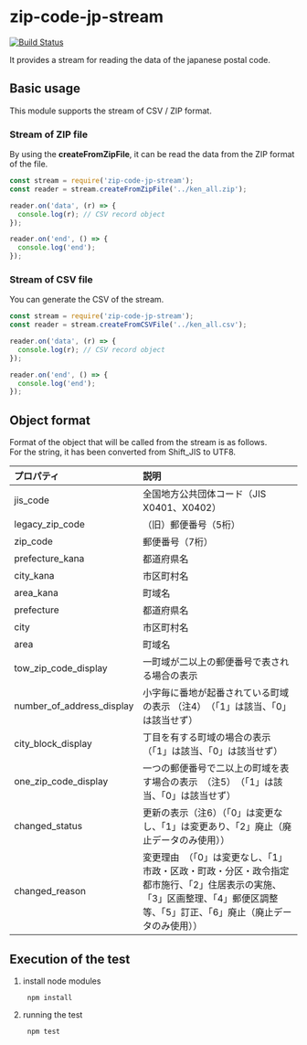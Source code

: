 # zip-code-jp-stream

[![Build Status](https://travis-ci.org/holyshared/zip-code-stream.svg?branch=master)](https://travis-ci.org/holyshared/zip-code-stream)

It provides a stream for reading the data of the japanese postal code.

## Basic usage

This module supports the stream of CSV / ZIP format.

### Stream of ZIP file

By using the **createFromZipFile**, it can be read the data from the ZIP format of the file.

```js
const stream = require('zip-code-jp-stream'); 
const reader = stream.createFromZipFile('../ken_all.zip');

reader.on('data', (r) => {
  console.log(r); // CSV record object
});

reader.on('end', () => {
  console.log('end');
});
```

### Stream of CSV file

You can generate the CSV of the stream.

```js
const stream = require('zip-code-jp-stream'); 
const reader = stream.createFromCSVFile('../ken_all.csv');

reader.on('data', (r) => {
  console.log(r); // CSV record object
});

reader.on('end', () => {
  console.log('end');
});
```



## Object format

Format of the object that will be called from the stream is as follows.  
For the string, it has been converted from Shift_JIS to UTF8.

|プロパティ|説明|
|:------------|:------------|
|jis_code|全国地方公共団体コード（JIS X0401、X0402）|
|legacy_zip_code|（旧）郵便番号（5桁）|
|zip_code|郵便番号（7桁）|
|prefecture_kana|都道府県名|
|city_kana|市区町村名|
|area_kana|町域名|
|prefecture|都道府県名|
|city|市区町村名|
|area|町域名|
|tow_zip_code_display|一町域が二以上の郵便番号で表される場合の表示|
|number_of_address_display|小字毎に番地が起番されている町域の表示 （注4）　（「1」は該当、「0」は該当せず）|
|city_block_display|丁目を有する町域の場合の表示　（「1」は該当、「0」は該当せず）|
|one_zip_code_display|一つの郵便番号で二以上の町域を表す場合の表示　（注5）　（「1」は該当、「0」は該当せず）|
|changed_status|更新の表示（注6）（「0」は変更なし、「1」は変更あり、「2」廃止（廃止データのみ使用））|
|changed_reason|変更理由　（「0」は変更なし、「1」市政・区政・町政・分区・政令指定都市施行、「2」住居表示の実施、「3」区画整理、「4」郵便区調整等、「5」訂正、「6」廃止（廃止データのみ使用））|

## Execution of the test

1. install node modules

		npm install

2. running the test

		npm test
